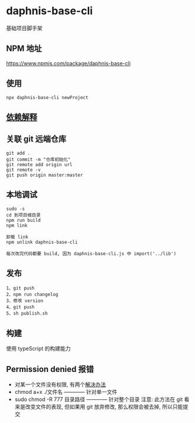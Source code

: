 # daphnis-base-cli
基础项目脚手架

## NPM 地址
https://www.npmjs.com/package/daphnis-base-cli

## 使用
```
npx daphnis-base-cli newProject
```

## [依赖解释](./DEPENDENCIES.md)

## 关联 git 远端仓库
```
git add .
git commit -m "仓库初始化"
git remote add origin url
git remote -v
git push origin master:master
```
## 本地调试
```
sudo -s
cd 到项目根目录
npm run build
npm link

卸载 link
npm unlink daphnis-base-cli

每次改完代码都要 build, 因为 daphnis-base-cli.js 中 import('../lib')
```
## 发布
```
1、git push
2、npm run changelog
3、修改 version
4、git push
5、sh publish.sh
```
## 构建
使用 typeScript 的构建能力

## Permission denied 报错
  - 对某一个文件没有权限, 有两个[解决办法](https://zhuanlan.zhihu.com/p/95148639)
  - chmod a+x ./文件名  ———— 针对单一文件
  - sudo chmod -R 777 目录路径  ———— 针对整个目录
注意: 此方法在 git 看来是改变文件的表现, 但如果用 git 放弃修改, 那么权限会被去掉, 所以只能提交
